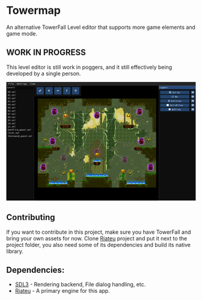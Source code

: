 # Towermap
An alternative TowerFall Level editor that supports more game elements and game mode.

## WORK IN PROGRESS
This level editor is still work in poggers, and it still effectively being developed by a
single person.

![preview](./images/latestpreview.png)

## Contributing
If you want to contribute in this project, make sure you have TowerFall and bring your own assets for now.
Clone [Riateu](https://github.com/Terria-K/Riateu) project and put it next to the project folder, you also need some of its
dependencies and build its native library.


## Dependencies:
+ [SDL3](https://www.libsdl.org) - Rendering backend, File dialog handling, etc.
+ [Riateu](https://github.com/Terria-K/Riateu) - A primary engine for this app.